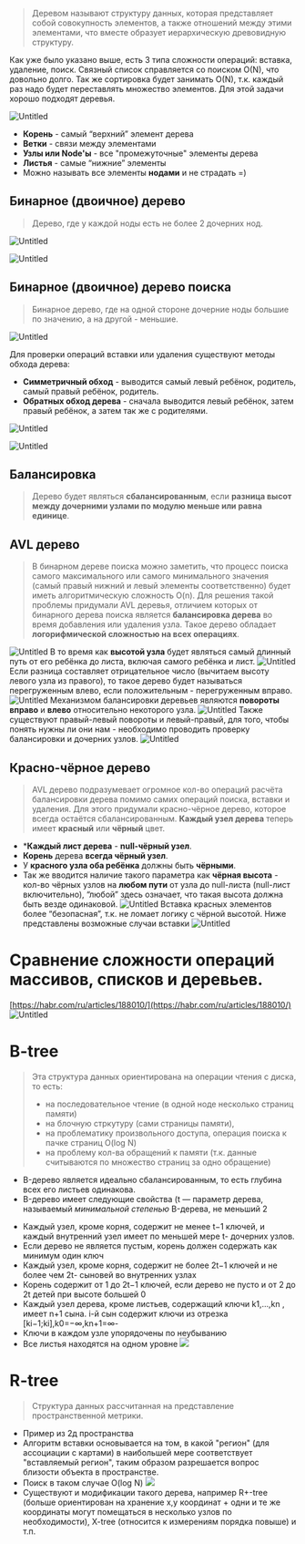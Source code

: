 > Деревом называют структуру данных, которая представляет собой совокупность элементов, а также отношений между этими элементами, что вместе образует иерархическую древовидную структуру. 

Как уже было указано выше, есть 3 типа сложности операций: вставка, удаление, поиск. Связный список справляется со поиском O(N), что довольно долго. Так же сортировка будет занимать O(N), т.к. каждый раз надо будет переставлять множество элементов. Для этой задачи хорошо подходят деревья.

![Untitled](image-storage/Untitled%205%201.png)

* **Корень** - самый “верхний” элемент дерева
* **Ветки** - связи между элементами
* **Узлы или Node'ы** - все "промежуточные" элементы дерева 
* **Листья** - самые “нижние” элементы
* Можно называть все элементы **нодами** и не страдать =)

## Бинарное (двоичное) дерево
> Дерево, где у каждой ноды есть не более 2 дочерних нод.

![Untitled](image-storage/Untitled%206%201.png)

![Untitled](image-storage/Untitled%207%201.png)

## Бинарное (двоичное) дерево поиска
> Бинарное дерево, где на одной стороне дочерние ноды большие по значению, а на другой - меньшие.

![Untitled](image-storage/Untitled%208%201.png)

Для проверки операций вставки или удаления существуют методы обхода дерева:
- **Симметричный обход** - выводится самый левый ребёнок, родитель, самый правый ребёнок, родитель.
- **Обратных обход дерева** - сначала выводится левый ребёнок, затем правый ребёнок, а затем так же с родителями.

![Untitled](image-storage/Untitled%209%201.png)

![Untitled](image-storage/Untitled%2010%201.png)

## Балансировка
> Дерево будет являться **сбалансированным**, если **разница высот между дочерними узлами по модулю меньше или равна единице**. 
## AVL дерево
> В бинарном дереве поиска можно заметить, что процесс поиска самого максимального или самого минимального значения (самый правый нижний и левый элементы соответственно) будет иметь алгоритмическую сложность O(n). Для решения такой проблемы придумали AVL деревья, отличием которых от бинарного дерева поиска является **балансировка дерева** во время добавления или удаления узла. Такое дерево обладает **логорифмической сложностью на всех операциях**.

![Untitled](image-storage/Untitled%2011.png)
В то время как **высотой узла** будет являться самый длинный путь от его ребёнка до листа, включая самого ребёнка и лист.
![Untitled](image-storage/Untitled%2012.png)
Если разница составляет отрицательное число (вычитаем высоту левого узла из правого), то такое дерево будет  называться перегруженным влево, если положительным - перегруженным вправо.
![Untitled](image-storage/Untitled%2013.png)
Механизмом балансировки деревьев являются **повороты вправо** и **влево** относительно некоторого узла.
![Untitled](image-storage/Untitled%2014.png)
Также существуют правый-левый повороты и левый-правый, для того, чтобы понять нужны ли они нам - необходимо проводить проверку балансировки и дочерних узлов.
![Untitled](image-storage/Untitled%2015.png)
## Красно-чёрное дерево
> AVL дерево подразумевает огромное кол-во операций расчёта балансировки дерева помимо самих операций поиска, вставки и удаления. Для этого придумали красно-чёрное дерево, которое всегда остаётся сбалансированным. **Каждый узел дерева** теперь имеет **красный** или **чёрный** цвет.

* ***Каждый лист дерева** - **null-чёрный узел**. 
* **Корень** дерева **всегда чёрный узел**. 
* У **красного узла оба ребёнка** должны быть **чёрными**. 
* Так же вводится наличие такого параметра как **чёрная высота** - кол-во чёрных узлов на **любом пути** от узла до null-листа (null-лист включительно), “любой” здесь означает, что такая высота должна быть везде одинаковой.
![Untitled](image-storage/Untitled%2016.png)
Вставка красных элементов более “безопасная”, т.к. не ломает логику с чёрной высотой. Ниже представлены возможные случаи вставки
![Untitled](image-storage/Untitled%2017.png)
# Сравнение сложности операций массивов, списков и деревьев.
[https://habr.com/ru/articles/188010/](https://habr.com/ru/articles/188010/)
![Untitled](image-storage/Untitled%2018.png)

# B-tree
> Эта структура данных ориентирована на операции чтения с диска, то есть: 
> - на последовательное чтение (в одной ноде несколько страниц памяти)
> - на блочную стркутуру (сами страницы памяти),
> - на проблематику произвольного доступа, операция поиска к пачке страниц O(log N)
> - на проблему кол-ва обращений к памяти (т.к. данные считываются по множество страниц за одно обращение)

 * B-дерево является идеально сбалансированным, то есть глубина всех его листьев одинакова. 
 * B-дерево имеет следующие свойства (t — параметр дерева, называемый _минимальной степенью_ B-дерева, не меньший 2
- Каждый узел, кроме корня, содержит не менее t−1 ключей, и каждый внутренний узел имеет по меньшей мере t- дочерних узлов. 
- Если дерево не является пустым, корень должен содержать как минимум один ключ
- Каждый узел, кроме корня, содержит не более 2t−1 ключей и не более чем 2t- сыновей во внутренних узлах
- Корень содержит от 1 до 2t−1 ключей, если дерево не пусто и от 2 до 2t детей при высоте большей 0
- Каждый узел дерева, кроме листьев, содержащий ключи k1,...,kn , имеет n+1 сына. i-й сын содержит ключи из отрезка [ki−1;ki],k0=−∞,kn+1=∞-
- Ключи в каждом узле упорядочены по неубыванию
- Все листья находятся на одном уровне
![](image-storage/B-tree-definition.png)
# R-tree
> Структура данных рассчитанная на представление пространственной метрики.

* Пример из 2д пространства
* Алгоритм вставки основывается на том, в какой "регион" (для ассоциации с картами) в наибольшей мере соответствует "вставляемый регион", таким образом разрешается вопрос близости объекта в пространстве.
* Поиск в таком случае O(log N)
![](image-storage/R-tree.svg.png)
* Существуют и модификации такого дерева, например R+-tree (больше ориентирован на хранение x,y координат + одни и те же координаты могут помещаться в несколько узлов по необходимости), X-tree (относится к измерениям порядка повыше) и т.п.